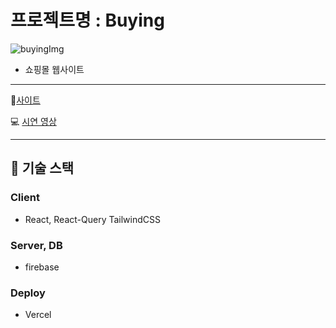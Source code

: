 # 프로젝트명 : Buying


![buyingImg](https://github.com/CircleSeok/Buying/assets/107212281/ed3d382e-e76d-4acf-bd78-45de72a80fff)



- 쇼핑몰 웹사이트


---

💙[사이트]()

💻 [시연 영상](https://youtu.be/DowqId72K-I)

---

## 🔧 기술 스택

### Client  

- React, React-Query TailwindCSS

### Server, DB

- firebase

### Deploy

- Vercel
